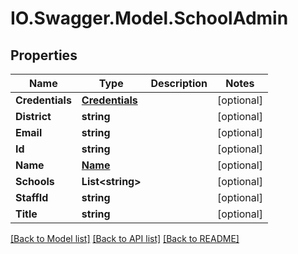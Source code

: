# IO.Swagger.Model.SchoolAdmin
## Properties

Name | Type | Description | Notes
------------ | ------------- | ------------- | -------------
**Credentials** | [**Credentials**](Credentials.md) |  | [optional] 
**District** | **string** |  | [optional] 
**Email** | **string** |  | [optional] 
**Id** | **string** |  | [optional] 
**Name** | [**Name**](Name.md) |  | [optional] 
**Schools** | **List&lt;string&gt;** |  | [optional] 
**StaffId** | **string** |  | [optional] 
**Title** | **string** |  | [optional] 

[[Back to Model list]](../README.md#documentation-for-models) [[Back to API list]](../README.md#documentation-for-api-endpoints) [[Back to README]](../README.md)

